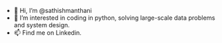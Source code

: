 - 👋 Hi, I’m @sathishmanthani
- 👀 I’m interested in coding in python, solving large-scale data problems and system design.
- 📫 Find me on Linkedin.

<!---
sathishmanthani/sathishmanthani is a ✨ special ✨ repository because its `README.md` (this file) appears on your GitHub profile.
You can click the Preview link to take a look at your changes.
--->
